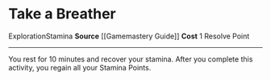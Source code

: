 ﻿---
actions: null
cost: 1 Resolve Point
element: null
frequency: null
id: '463'
name: Take a Breather
rarity: Common
requirement: null
school: null
source: '[[DATABASE/source/Gamemastery Guide|Gamemastery Guide]]'
trait:
- '[[DATABASE/trait/Exploration|Exploration]]'
- '[[DATABASE/trait/Stamina|Stamina]]'
trigger: null
type: Action

---
# Take a Breather

<span class="item-trait">Exploration</span><span class="item-trait">Stamina</span>
**Source** [[Gamemastery Guide]]
**Cost** 1 Resolve Point

---
You rest for 10 minutes and recover your stamina. After you complete this activity, you regain all your Stamina Points.
